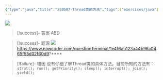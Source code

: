 ```yaml
---
{"type":"java","title":"250507-Thread类的方法","tags":["exercises/java"],"author":"codertoro","establish":"2025-05-07","update":"2025-05-07","dg-publish":true,"java":true,"permalink":"/Exercises/Java/250507/250507-Thread类的方法/","dgPassFrontmatter":true,"created":"2025-05-07T09:00:34.426+08:00","updated":"2025-05-07T09:03:35.420+08:00"}
---
```


![](https://img.codertoro.top/Bucket/Exercises/Java/20250507090110846.png)

> [!success]- 答案
ABD

> [!success]- 题源
![](https://img.codertoro.top/Bucket/Exercises/Java/20250507090130130.png)
https://www.nowcoder.com/questionTerminal/1e4f6ab123a44b96a0465f55d02f60d9?****

> [!failure]- 错因
没有仔细了解Thread类的具体方法。目前所知的方法有：`strat(); run(); getPriority(); sleep(); interrupt(); join(); yield();`

